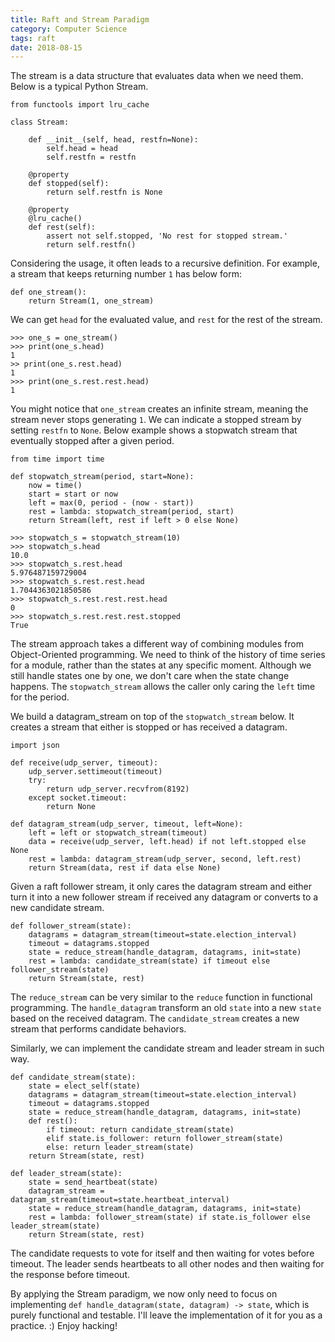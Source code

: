 ```yaml
---
title: Raft and Stream Paradigm
category: Computer Science
tags: raft
date: 2018-08-15
---
```


The stream is a data structure that evaluates data when we need them. Below is a typical Python Stream.

```
from functools import lru_cache

class Stream:

    def __init__(self, head, restfn=None):
        self.head = head
        self.restfn = restfn

    @property
    def stopped(self):
        return self.restfn is None

    @property
    @lru_cache()
    def rest(self):
        assert not self.stopped, 'No rest for stopped stream.'
        return self.restfn()
```

Considering the usage, it often leads to a recursive definition. For example, a stream that keeps returning number `1` has below form:

```
def one_stream():
    return Stream(1, one_stream)
```

We can get `head` for the evaluated value, and `rest` for the rest of the stream.

```
>>> one_s = one_stream()
>>> print(one_s.head)
1
>> print(one_s.rest.head)
1
>>> print(one_s.rest.rest.head)
1
```

You might notice that `one_stream` creates an infinite stream, meaning the stream never stops generating `1`. We can indicate a stopped stream by setting `restfn` to `None`. Below example shows a stopwatch stream that eventually stopped after a given period.

```
from time import time

def stopwatch_stream(period, start=None):
    now = time()
    start = start or now
    left = max(0, period - (now - start))
    rest = lambda: stopwatch_stream(period, start)
    return Stream(left, rest if left > 0 else None)

>>> stopwatch_s = stopwatch_stream(10)
>>> stopwatch_s.head
10.0
>>> stopwatch_s.rest.head
5.976487159729004
>>> stopwatch_s.rest.rest.head
1.7044363021850586
>>> stopwatch_s.rest.rest.rest.head
0
>>> stopwatch_s.rest.rest.rest.stopped
True
```

The stream approach takes a different way of combining modules from Object-Oriented programming. We need to think of the history of time series for a module, rather than the states at any specific moment. Although we still handle states one by one, we don't care when the state change happens. The `stopwatch_stream` allows the caller only caring the `left` time for the period.

We build a datagram_stream on top of the `stopwatch_stream` below. It creates a stream that either is stopped or has received a datagram.

```
import json

def receive(udp_server, timeout):
    udp_server.settimeout(timeout)
    try:
        return udp_server.recvfrom(8192)
    except socket.timeout:
        return None

def datagram_stream(udp_server, timeout, left=None):
    left = left or stopwatch_stream(timeout)
    data = receive(udp_server, left.head) if not left.stopped else None
    rest = lambda: datagram_stream(udp_server, second, left.rest)
    return Stream(data, rest if data else None)
```

Given a raft follower stream, it only cares the datagram stream and either turn it into a new follower stream if received any datagram or converts to a new candidate stream.

```
def follower_stream(state):
    datagrams = datagram_stream(timeout=state.election_interval)
    timeout = datagrams.stopped
    state = reduce_stream(handle_datagram, datagrams, init=state)
    rest = lambda: candidate_stream(state) if timeout else follower_stream(state)
    return Stream(state, rest)
```

The `reduce_stream` can be very similar to the `reduce` function in functional programming. The `handle_datagram` transform an old `state` into a new `state` based on the received datagram. The `candidate_stream` creates a new stream that performs candidate behaviors.

Similarly, we can implement the candidate stream and leader stream in such way.

```
def candidate_stream(state):
    state = elect_self(state)
    datagrams = datagram_stream(timeout=state.election_interval)
    timeout = datagrams.stopped
    state = reduce_stream(handle_datagram, datagrams, init=state)
    def rest():
        if timeout: return candidate_stream(state)
        elif state.is_follower: return follower_stream(state)
        else: return leader_stream(state)
    return Stream(state, rest)

def leader_stream(state):
    state = send_heartbeat(state)
    datagram_stream = datagram_stream(timeout=state.heartbeat_interval)
    state = reduce_stream(handle_datagram, datagrams, init=state)
    rest = lambda: follower_stream(state) if state.is_follower else leader_stream(state)
    return Stream(state, rest)
```

The candidate requests to vote for itself and then waiting for votes before timeout. The leader sends heartbeats to all other nodes and then waiting for the response before timeout.

By applying the Stream paradigm, we now only need to focus on implementing `def handle_datagram(state, datagram) -> state`, which is purely functional and testable. I'll leave the implementation of it for you as a practice. :) Enjoy hacking!
